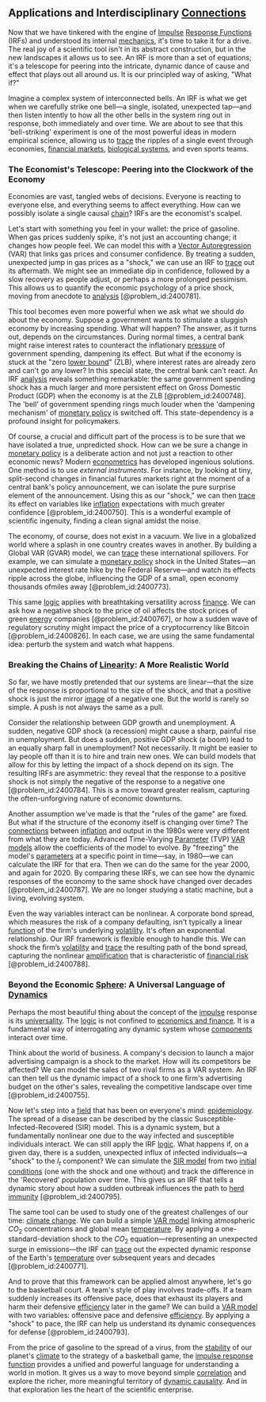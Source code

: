 ## Applications and Interdisciplinary [Connections](@article_id:193345)

Now that we have tinkered with the engine of [Impulse](@article_id:177849) [Response Functions](@article_id:142135) (IRFs) and understood its internal [mechanics](@article_id:151174), it's time to take it for a drive. The real joy of a scientific tool isn't in its abstract construction, but in the new landscapes it allows us to see. An IRF is more than a set of equations; it's a telescope for peering into the intricate, dynamic dance of cause and effect that plays out all around us. It is our principled way of asking, "What if?"

Imagine a complex system of interconnected bells. An IRF is what we get when we carefully strike one bell—a single, isolated, unexpected tap—and then listen intently to how all the other bells in the system ring out in response, both immediately and over time. We are about to see that this 'bell-striking' experiment is one of the most powerful ideas in modern empirical science, allowing us to [trace](@article_id:148773) the ripples of a single event through economies, [financial markets](@article_id:142343), [biological systems](@article_id:272492), and even sports teams.

### The Economist's Telescope: Peering into the Clockwork of the Economy

Economies are vast, tangled webs of decisions. Everyone is reacting to everyone else, and everything seems to affect everything. How can we possibly isolate a single causal [chain](@article_id:267135)? IRFs are the economist's scalpel.

Let's start with something you feel in your wallet: the price of gasoline. When gas prices suddenly spike, it's not just an accounting change; it changes how people feel. We can model this with a [Vector Autoregression](@article_id:142725) (VAR) that links gas prices and consumer confidence. By treating a sudden, unexpected jump in gas prices as a "shock," we can use an IRF to [trace](@article_id:148773) out its aftermath. We might see an immediate dip in confidence, followed by a slow recovery as people adjust, or perhaps a more prolonged pessimism. This allows us to quantify the economic psychology of a price shock, moving from anecdote to [analysis](@article_id:157812) [@problem_id:2400781].

This tool becomes even more powerful when we ask what we should *do* about the economy. Suppose a government wants to stimulate a sluggish economy by increasing spending. What will happen? The answer, as it turns out, depends on the circumstances. During normal times, a central bank might raise interest rates to counteract the inflationary [pressure](@article_id:141669) of government spending, dampening its effect. But what if the economy is stuck at the "zero [lower bound](@article_id:159053)" (ZLB), where interest rates are already zero and can't go any lower? In this special state, the central bank can't react. An IRF [analysis](@article_id:157812) reveals something remarkable: the same government spending shock has a much larger and more persistent effect on Gross Domestic Product (GDP) when the economy is at the ZLB [@problem_id:2400748]. The 'bell' of government spending rings much louder when the 'dampening mechanism' of [monetary policy](@article_id:143345) is switched off. This state-dependency is a profound insight for policymakers.

Of course, a crucial and difficult part of the process is to be sure that we have isolated a true, unpredicted shock. How can we be sure a change in [monetary policy](@article_id:143345) is a deliberate action and not just a reaction to other economic news? Modern [econometrics](@article_id:140495) has developed ingenious solutions. One method is to use *external instruments*. For instance, by looking at tiny, split-second changes in financial futures markets right at the moment of a central bank's policy announcement, we can isolate the pure surprise element of the announcement. Using this as our "shock," we can then [trace](@article_id:148773) its effect on variables like [inflation](@article_id:160710) expectations with much greater confidence [@problem_id:2400750]. This is a wonderful example of scientific ingenuity, finding a clean signal amidst the noise.

The economy, of course, does not exist in a vacuum. We live in a globalized world where a splash in one country creates waves in another. By building a Global VAR (GVAR) model, we can [trace](@article_id:148773) these international spillovers. For example, we can simulate a [monetary policy](@article_id:143345) shock in the United States—an unexpected interest rate hike by the Federal Reserve—and watch its effects ripple across the globe, influencing the GDP of a small, open economy thousands ofmiles away [@problem_id:2400773].

This same [logic](@article_id:266330) applies with breathtaking versatility across [finance](@article_id:144433). We can ask how a negative shock to the price of oil affects the stock prices of green [energy](@article_id:149697) companies [@problem_id:2400767], or how a sudden wave of regulatory scrutiny might impact the price of a cryptocurrency like Bitcoin [@problem_id:2400826]. In each case, we are using the same fundamental idea: perturb the system and watch what happens.

### Breaking the Chains of [Linearity](@article_id:155877): A More Realistic World

So far, we have mostly pretended that our systems are linear—that the size of the response is proportional to the size of the shock, and that a positive shock is just the mirror [image](@article_id:151831) of a negative one. But the world is rarely so simple. A push is not always the same as a pull.

Consider the relationship between GDP growth and unemployment. A sudden, negative GDP shock (a recession) might cause a sharp, painful rise in unemployment. But does a sudden, positive GDP shock (a boom) lead to an equally sharp fall in unemployment? Not necessarily. It might be easier to lay people off than it is to hire and train new ones. We can build models that allow for this by letting the impact of a shock depend on its sign. The resulting IRFs are asymmetric: they reveal that the response to a positive shock is not simply the negative of the response to a negative one [@problem_id:2400784]. This is a move toward greater realism, capturing the often-unforgiving nature of economic downturns.

Another assumption we've made is that the "rules of the game" are fixed. But what if the structure of the economy itself is changing over time? The [connections](@article_id:193345) between [inflation](@article_id:160710) and output in the 1980s were very different from what they are today. Advanced Time-Varying [Parameter](@article_id:174151) (TVP) [VAR models](@article_id:139171) allow the coefficients of the model to evolve. By "freezing" the model's [parameters](@article_id:173606) at a specific point in time—say, in 1980—we can calculate the IRF for that era. Then we can do the same for the year 2000, and again for 2020. By comparing these IRFs, we can see how the dynamic responses of the economy to the same shock have changed over decades [@problem_id:2400787]. We are no longer studying a static machine, but a living, evolving system.

Even the way variables interact can be nonlinear. A corporate bond spread, which measures the risk of a company defaulting, isn't typically a linear [function](@article_id:141001) of the firm's underlying [volatility](@article_id:266358). It's often an exponential relationship. Our IRF framework is flexible enough to handle this. We can shock the firm’s [volatility](@article_id:266358) and [trace](@article_id:148773) the resulting path of the bond spread, capturing the nonlinear [amplification](@article_id:272757) that is characteristic of [financial risk](@article_id:137603) [@problem_id:2400788].

### Beyond the Economic [Sphere](@article_id:267085): A Universal Language of [Dynamics](@article_id:163910)

Perhaps the most beautiful thing about the concept of the [impulse](@article_id:177849) response is its [universality](@article_id:139254). The [logic](@article_id:266330) is not confined to [economics and finance](@article_id:139616). It is a fundamental way of interrogating any dynamic system whose [components](@article_id:152417) interact over time.

Think about the world of business. A company's decision to launch a major advertising campaign is a shock to the market. How will its competitors be affected? We can model the sales of two rival firms as a VAR system. An IRF can then tell us the dynamic impact of a shock to one firm's advertising budget on the other's sales, revealing the competitive landscape over time [@problem_id:2400755].

Now let's step into a [field](@article_id:151652) that has been on everyone's mind: [epidemiology](@article_id:140915). The spread of a disease can be described by the classic Susceptible-Infected-Recovered (SIR) model. This is a dynamic system, but a fundamentally nonlinear one due to the way infected and susceptible individuals interact. We can still apply the IRF [logic](@article_id:266330). What happens if, on a given day, there is a sudden, unexpected influx of infected individuals—a "shock" to the $I_t$ component? We can simulate the [SIR model](@article_id:266771) from two [initial conditions](@article_id:152369) (one with the shock and one without) and track the difference in the 'Recovered' population over time. This gives us an IRF that tells a dynamic story about how a sudden outbreak influences the path to [herd immunity](@article_id:138948) [@problem_id:2400795].

The same tool can be used to study one of the greatest challenges of our time: [climate change](@article_id:138399). We can build a simple [VAR model](@article_id:147144) linking atmospheric $CO_2$ concentrations and global mean [temperature](@article_id:145715). By applying a one-standard-deviation shock to the $CO_2$ equation—representing an unexpected surge in emissions—the IRF can [trace](@article_id:148773) out the expected dynamic response of the Earth's [temperature](@article_id:145715) over subsequent years and decades [@problem_id:2400771].

And to prove that this framework can be applied almost anywhere, let's go to the basketball court. A team's style of play involves trade-offs. If a team suddenly increases its offensive pace, does that exhaust its players and harm their defensive [efficiency](@article_id:165255) later in the game? We can build a [VAR model](@article_id:147144) with two variables: offensive pace and defensive [efficiency](@article_id:165255). By applying a "shock" to pace, the IRF can help us understand its dynamic consequences for defense [@problem_id:2400793].

From the price of gasoline to the spread of a virus, from the [stability](@article_id:142499) of our planet's [climate](@article_id:144739) to the strategy of a basketball game, the [impulse response function](@article_id:136604) provides a unified and powerful language for understanding a world in motion. It gives us a way to move beyond simple [correlation](@article_id:265479) and explore the richer, more meaningful territory of [dynamic causality](@article_id:141673). And in that exploration lies the heart of the scientific enterprise.